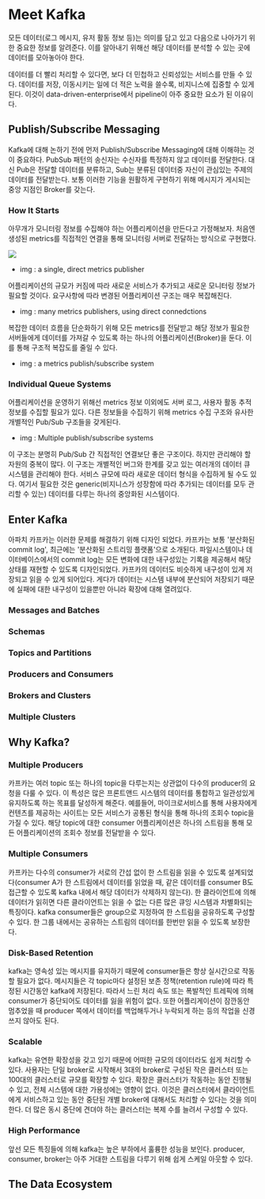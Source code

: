 # Meet Kafka

모든 데이터(로그 메시지, 유저 활동 정보 등)는 의미를 담고 있고 다음으로 나아가기 위한 중요한 정보를 알려준다. 이를 알아내기 위해선 해당 데이터를 분석할 수 있는 곳에 데이터를 모아놓아야 한다. 

데이터를 더 빨리 처리할 수 있다면, 보다 더 민첩하고 신뢰성있는 서비스를 만들 수 있다. 데이터를 저장, 이동시키는 일에 더 적은 노력을 쓸수록, 비지니스에 집중할 수 있게된다. 이것이 data-driven-enterprise에서 pipeline이 아주 중요한 요소가 된 이유이다.

## Publish/Subscribe Messaging

Kafka에 대해 논하기 전에 먼저 Publish/Subscribe Messaging에 대해 이해햐는 것이 중요하다. PubSub 패턴의 송신자는 수신자를 특정하지 않고 데이터를 전달한다. 대신 Pub은 전달할 데이터를 분류하고, Sub는 분류된 데이터중 자신이 관심있는 주제의 데이터를 전달받는다. 보통 이러한 기능을 원활하게 구현하기 위해 메시지가 게시되는 중앙 지점인 Broker를 갖는다.

### How It Starts
아무개가 모니터링 정보를 수집해야 하는 어플리케이션을 만든다고 가정해보자. 처음엔 생성된 metrics를 직접적인 연결을 통해 모니터링 서버로 전달하는 방식으로 구현했다.

<img src="../img/single-direct.jpg">

- img : a single, direct metrics publisher

어플리케이션의 규모가 커짐에 따라 새로운 서비스가 추가되고 새로운 모니터링 정보가 필요할 것이다. 요구사항에 따라 변경된 어플리케이션 구조는 매우 복잡해진다. 

- img : many metrics publishers, using direct connedctions 

복잡한 데이터 흐름을 단순화하기 위해 모든 metrics를 전달받고 해당 정보가 필요한 서버들에게 데이터를 가져갈 수 있도록 하는 하나의 어플리케이션(Broker)을 둔다. 이를 통해 구조적 복잡도를 줄일 수 있다.  

- img : a metrics publish/subscribe system

### Individual Queue Systems

어플리케이션을 운영하기 위해선 metrics 정보 이외에도 서버 로그, 사용자 활동 추적 정보를 수집할 필요가 있다. 다른 정보들을 수집하기 위해 metrics 수집 구조와 유사한 개별적인 Pub/Sub 구조들을 갖게된다.  

- img : Multiple publish/subscribe systems

이 구조는 분명히 Pub/Sub 간 직접적인 연결보단 좋은 구조이다. 하지만 관리해야 할 자원의 중복이 많다. 이 구조는 개별적인 버그와 한계를 갖고 있는 여러개의 데이터 큐 시스템을 관리해야 한다. 서비스 규모에 따라 새로운 데이터 형식을 수집하게 될 수도 있다. 여기서 필요한 것은 generic(비지니스가 성장함에 따라 추가되는 데이터를 모두 관리할 수 있는) 데이터를 다루는 하나의 중앙화된 시스템이다.

## Enter Kafka

아파치 카프카는 이러한 문제를 해결하기 위해 디자인 되었다. 카프카는 보통 '분산화된 commit log', 최근에는 '분산화된 스트리밍 플랫폼'으로 소개된다. 파일시스템이나 데이터베이스에서의 commit log는 모든 변화에 대한 내구성있는 기록을 제공해서 해당 상태를 재현할 수 있도록 디자인되었다. 카프카의 데이터도 비슷하게 내구성이 있게 저장되고 읽을 수 있게 되어있다. 게다가 데이터는 시스템 내부에 분산되어 저장되기 때문에 실패에 대한 내구성이 있을뿐만 아니라 확장에 대해 열려있다.

### Messages and Batches


### Schemas


### Topics and Partitions

### Producers and Consumers

### Brokers and Clusters

### Multiple Clusters


## Why Kafka?

### Multiple Producers

카프카는 여러 topic 또는 하나의 topic을 다루는지는 상관없이 다수의 producer의 요청을 다룰 수 있다. 이 특성은 많은 프론트앤드 시스템의 데이터를 통합하고 일관성있게 유지하도록 하는 목표를 달성하게 해준다. 예를들어, 마이크로서비스를 통해 사용자에게 컨텐츠를 제공하는 사이트는 모든 서비스가 공통된 형식을 통해 하나의 조회수 topic을 가질 수 있다. 해당 topic에 대한 consumer 어플리케이션은 하나의 스트림을 통해 모든 어플리케이션의 조회수 정보를 전달받을 수 있다. 

### Multiple Consumers

카프카는 다수의 consumer가 서로의 간섭 없이 한 스트림을 읽을 수 있도록 설계되었다(consumer A가 한 스트림에서 데이터를 읽었을 때, 같은 데이터를  consumer B도 접근할 수 있도록 kafka 내에서 해당 데이터가 삭제하지 않는다). 한 클라이언트에 의해 데이터가 읽히면 다른 클라이언트는 읽을 수 없는 다른 많은 큐잉 시스템과 차별화되는 특징이다. kafka consumer들은 group으로 지정하여 한 스트림을 공유하도록 구성할 수 있다. 한 그룹 내에서는 공유하는 스트림의 데이터를 한번만 읽을 수 있도록 보장한다. 

### Disk-Based Retention

kafka는 영속성 있는 메시지를 유지하기 때문에  consumer들은 항상 실시간으로 작동할 필요가 없다. 메시지들은 각 topic마다 설정된 보존 정책(retention rule)에 따라 특정된 시간동안 kafka에 저장된다. 따라서 느린 처리 속도 또는 폭발적인 트레픽에 의해 consumer가 중단되어도 데이터를 잃을 위험이 없다. 또한 어플리게이션이 잠깐동안 멈추었을 때 producer 쪽에서 데이터를 백업해두거나 누락되게 하는 등의 작업을 신경쓰지 않아도 된다. 

### Scalable

kafka는 유연한 확장성을 갖고 있기 때문에 어떠한 규모의 데이터라도 쉽게 처리할 수 있다. 사용자는 단일  broker로 시작해서 3대의 broker로 구성된 작은 클러스터 또는 100대의 클러스터로 규모를 확장할 수 있다. 확장은 클러스터가 작동하는 동안 진행될 수 있고, 전체 시스템에 대한 가용성에는 영향이 없다. 이것은  클러스터에서 클라이언트에게 서비스하고 있는 동안 중단된 개별 broker에 대해서도 처리할 수 있다는 것을 의미한다. 더 많은 동시 중단에 견뎌야 하는 클러스터는 복제 수를 늘려서 구성할 수 있다.     

### High Performance

앞선 모든 특징들에 의해 kafka는 높은 부하에서 훌륭한 성능을 보인다. producer, consumer, broker는 아주 거대한 스트림을 다루기 위해 쉽게 스케일 아웃할 수 있다.

## The Data Ecosystem

 
